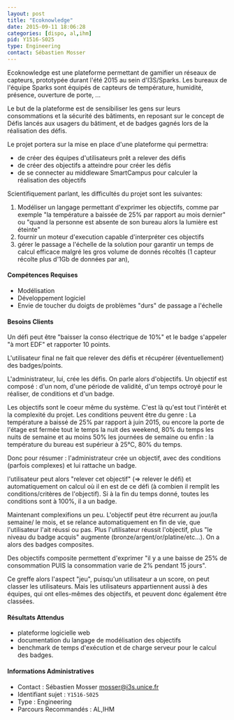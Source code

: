 ```yaml
---
layout: post
title: "Ecoknowledge"
date: 2015-09-11 18:06:28
categories: [dispo, al,ihm]
pid: Y1516-S025
type: Engineering
contact: Sébastien Mosser
---
```

       
Ecoknowledge est une plateforme permettant de gamifier un réseaux de capteurs, prototypée durant l'été 2015 au sein d'I3S/Sparks. Les bureaux de l'équipe Sparks sont équipés de capteurs de température, humidité, présence, ouverture de porte, ... 

Le but de la plateforme est de sensibiliser les gens sur leurs consommations et la sécurité des bâtiments, en reposant sur le concept de Défis lancés aux usagers du bâtiment, et de badges gagnés lors de la réalisation des défis.

Le projet portera sur la mise en place d'une plateforme qui permettra:
  - de créer des équipes d'utilisateurs prêt a relever des défis
  - de créer des objectifs a atteindre pour créer les défis
  - de se connecter au middleware SmartCampus pour calculer la réalisation des objectifs

Scientifiquement parlant, les difficultés du projet sont les suivantes:
  1. Modéliser un langage permettant d'exprimer les objectifs, comme par exemple "la température a baissée de 25% par rapport au mois dernier" ou "quand la personne est absente de son bureau alors la lumière est éteinte"
  2. fournir un moteur d'execution capable d'interpréter ces objectifs
  3. gérer le passage a l'échelle de la solution pour garantir un temps de calcul efficace malgré les gros volume de donnés récoltés (1 capteur récolte plus d'1Gb de données par an),

#### Compétences Requises
  - Modélisation
  - Développement logiciel
  - Envie de toucher du doigts de problèmes "durs" de passage a l'échelle


#### Besoins Clients
Un défi peut être "baisser la conso électrique de 10%" et le badge s'appeler "à mort EDF" et rapporter 10 points.

L'utilisateur final ne fait que relever des défis et récupérer (éventuellement) des badges/points.

L'administrateur, lui, crée les défis. On parle alors d'objectifs.
Un objectif est composé :
d'un nom, d'une période de validité, d'un temps octroyé pour le réaliser, de conditions et d'un badge.

Les objectifs sont le coeur même du système. C'est là qu'est tout l'intérêt et la complexité du projet.
Les conditions peuvent être du genre :
La température a baissé de 25% par rapport à juin 2015,
ou encore la porte de l'étage est fermée tout le temps la nuit des weekend, 80% du temps les nuits de semaine et au moins 50% les journées de semaine
ou enfin : la température du bureau est supérieur à 25°C, 80% du temps.

Donc pour résumer :
l'administrateur crée un objectif, avec des conditions (parfois complexes) et lui rattache un badge.

l'utilisateur peut alors "relever cet objectif" (=> relever le défi) et automatiquement on calcul où il en est de ce défi (à combien il remplit les conditions/critères de l'objectif). Si à la fin du temps donné, toutes les conditions sont à 100%, il a un badge.

Maintenant complexifions un peu.
L'objectif peut être récurrent au jour/la semaine/ le mois, et se relance automatiquement en fin de vie, que l'utilisateur l'ait réussi ou pas.
Plus l'utilisateur réussit l'objectif, plus "le niveau du badge acquis" augmente (bronze/argent/or/platine/etc...). On a alors des badges composites.

Des objectifs composite permettent d'exprimer "il y a une baisse de 25% de consommation PUIS la consommation varie de 2% pendant 15 jours".

Ce greffe alors l'aspect "jeu", puisqu'un utilisateur a un score, on peut classer les utilisateurs.
Mais les utilisateurs appartiennent aussi à des équipes, qui ont elles-mêmes des objectifs, et peuvent donc également être classées.

#### Résultats Attendus
  - plateforme logicielle web 
  -  documentation du langage de modélisation des objectifs
  - benchmark de temps d'exécution et de charge serveur pour le calcul des badges.
     

#### Informations Administratives
  * Contact : Sébastien Mosser <mosser@i3s.unice.fr>
  * Identifiant sujet : `Y1516-S025`
  * Type : Engineering
  * Parcours Recommandés : AL,IHM
     